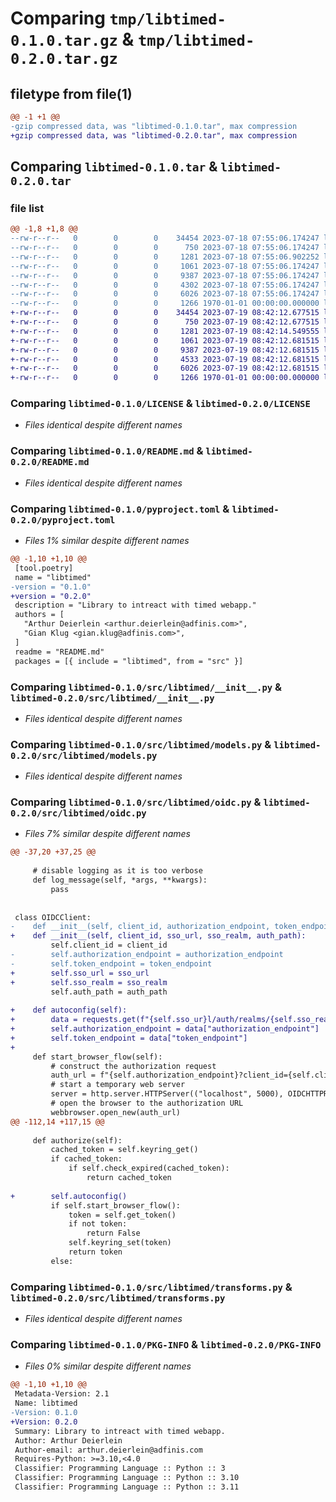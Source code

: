 # Comparing `tmp/libtimed-0.1.0.tar.gz` & `tmp/libtimed-0.2.0.tar.gz`

## filetype from file(1)

```diff
@@ -1 +1 @@
-gzip compressed data, was "libtimed-0.1.0.tar", max compression
+gzip compressed data, was "libtimed-0.2.0.tar", max compression
```

## Comparing `libtimed-0.1.0.tar` & `libtimed-0.2.0.tar`

### file list

```diff
@@ -1,8 +1,8 @@
--rw-r--r--   0        0        0    34454 2023-07-18 07:55:06.174247 libtimed-0.1.0/LICENSE
--rw-r--r--   0        0        0      750 2023-07-18 07:55:06.174247 libtimed-0.1.0/README.md
--rw-r--r--   0        0        0     1281 2023-07-18 07:55:06.902252 libtimed-0.1.0/pyproject.toml
--rw-r--r--   0        0        0     1061 2023-07-18 07:55:06.174247 libtimed-0.1.0/src/libtimed/__init__.py
--rw-r--r--   0        0        0     9387 2023-07-18 07:55:06.174247 libtimed-0.1.0/src/libtimed/models.py
--rw-r--r--   0        0        0     4302 2023-07-18 07:55:06.174247 libtimed-0.1.0/src/libtimed/oidc.py
--rw-r--r--   0        0        0     6026 2023-07-18 07:55:06.174247 libtimed-0.1.0/src/libtimed/transforms.py
--rw-r--r--   0        0        0     1266 1970-01-01 00:00:00.000000 libtimed-0.1.0/PKG-INFO
+-rw-r--r--   0        0        0    34454 2023-07-19 08:42:12.677515 libtimed-0.2.0/LICENSE
+-rw-r--r--   0        0        0      750 2023-07-19 08:42:12.677515 libtimed-0.2.0/README.md
+-rw-r--r--   0        0        0     1281 2023-07-19 08:42:14.549555 libtimed-0.2.0/pyproject.toml
+-rw-r--r--   0        0        0     1061 2023-07-19 08:42:12.681515 libtimed-0.2.0/src/libtimed/__init__.py
+-rw-r--r--   0        0        0     9387 2023-07-19 08:42:12.681515 libtimed-0.2.0/src/libtimed/models.py
+-rw-r--r--   0        0        0     4533 2023-07-19 08:42:12.681515 libtimed-0.2.0/src/libtimed/oidc.py
+-rw-r--r--   0        0        0     6026 2023-07-19 08:42:12.681515 libtimed-0.2.0/src/libtimed/transforms.py
+-rw-r--r--   0        0        0     1266 1970-01-01 00:00:00.000000 libtimed-0.2.0/PKG-INFO
```

### Comparing `libtimed-0.1.0/LICENSE` & `libtimed-0.2.0/LICENSE`

 * *Files identical despite different names*

### Comparing `libtimed-0.1.0/README.md` & `libtimed-0.2.0/README.md`

 * *Files identical despite different names*

### Comparing `libtimed-0.1.0/pyproject.toml` & `libtimed-0.2.0/pyproject.toml`

 * *Files 1% similar despite different names*

```diff
@@ -1,10 +1,10 @@
 [tool.poetry]
 name = "libtimed"
-version = "0.1.0"
+version = "0.2.0"
 description = "Library to intreact with timed webapp."
 authors = [
   "Arthur Deierlein <arthur.deierlein@adfinis.com>",
   "Gian Klug <gian.klug@adfinis.com>",
 ]
 readme = "README.md"
 packages = [{ include = "libtimed", from = "src" }]
```

### Comparing `libtimed-0.1.0/src/libtimed/__init__.py` & `libtimed-0.2.0/src/libtimed/__init__.py`

 * *Files identical despite different names*

### Comparing `libtimed-0.1.0/src/libtimed/models.py` & `libtimed-0.2.0/src/libtimed/models.py`

 * *Files identical despite different names*

### Comparing `libtimed-0.1.0/src/libtimed/oidc.py` & `libtimed-0.2.0/src/libtimed/oidc.py`

 * *Files 7% similar despite different names*

```diff
@@ -37,20 +37,25 @@
 
     # disable logging as it is too verbose
     def log_message(self, *args, **kwargs):
         pass
 
 
 class OIDCClient:
-    def __init__(self, client_id, authorization_endpoint, token_endpoint, auth_path):
+    def __init__(self, client_id, sso_url, sso_realm, auth_path):
         self.client_id = client_id
-        self.authorization_endpoint = authorization_endpoint
-        self.token_endpoint = token_endpoint
+        self.sso_url = sso_url
+        self.sso_realm = sso_realm
         self.auth_path = auth_path
 
+    def autoconfig(self):
+        data = requests.get(f"{self.sso_ur}l/auth/realms/{self.sso_realm}/.well-known/openid-configuration").json()
+        self.authorization_endpoint = data["authorization_endpoint"]
+        self.token_endpoint = data["token_endpoint"]
+
     def start_browser_flow(self):
         # construct the authorization request
         auth_url = f"{self.authorization_endpoint}?client_id={self.client_id}&response_type=code&scope=openid&redirect_uri=http://localhost:5000/{self.auth_path}"
         # start a temporary web server
         server = http.server.HTTPServer(("localhost", 5000), OIDCHTTPRequestHandler)
         # open the browser to the authorization URL
         webbrowser.open_new(auth_url)
@@ -112,14 +117,15 @@
 
     def authorize(self):
         cached_token = self.keyring_get()
         if cached_token:
             if self.check_expired(cached_token):
                 return cached_token
 
+        self.autoconfig()
         if self.start_browser_flow():
             token = self.get_token()
             if not token:
                 return False
             self.keyring_set(token)
             return token
         else:
```

### Comparing `libtimed-0.1.0/src/libtimed/transforms.py` & `libtimed-0.2.0/src/libtimed/transforms.py`

 * *Files identical despite different names*

### Comparing `libtimed-0.1.0/PKG-INFO` & `libtimed-0.2.0/PKG-INFO`

 * *Files 0% similar despite different names*

```diff
@@ -1,10 +1,10 @@
 Metadata-Version: 2.1
 Name: libtimed
-Version: 0.1.0
+Version: 0.2.0
 Summary: Library to intreact with timed webapp.
 Author: Arthur Deierlein
 Author-email: arthur.deierlein@adfinis.com
 Requires-Python: >=3.10,<4.0
 Classifier: Programming Language :: Python :: 3
 Classifier: Programming Language :: Python :: 3.10
 Classifier: Programming Language :: Python :: 3.11
```

